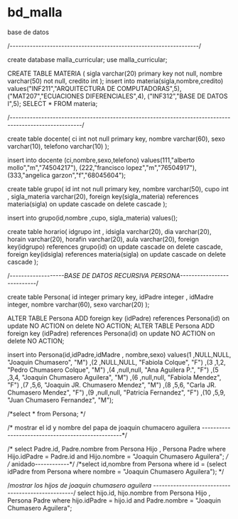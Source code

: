 # bd_malla
base de datos


/*------------------------------------------------------------------*/

create database malla_curricular; 
use malla_curricular; 

CREATE TABLE MATERIA (
	sigla varchar(20) primary key not null,
    nombre varchar(50) not null,
    credito	int 
); 
insert into materia(sigla,nombre,credito) values("INF211","ARQUITECTURA DE COMPUTADORAS",5),
												("MAT207","ECUACIONES DIFERENCIALES",4),
                                                ("INF312","BASE DE DATOS I",5);
SELECT * FROM materia;                                                 

/*-------------------------------------------------------------------------------------------------------*/

create table docente(
	ci int not null primary key,
    nombre varchar(60),
    sexo varchar(10),
    telefono varchar(10)
); 

insert into docente (ci,nombre,sexo,telefono) values(111,"alberto mollo","m","74504217"),
													(222,"francisco lopez","m","76504917"),
													(333,"angelica garzon","f","68045604"); 

create table grupo(
	id int not null primary key,
    nombre varchar(50),
    cupo int ,
    sigla_materia varchar(20),
    foreign key(sigla_materia) references materia(sigla) on update cascade on delete cascade
);

insert into grupo(id,nombre ,cupo, sigla_materia) values();

create table horario(
	idgrupo int ,
    idsigla varchar(20),
    dia varchar(20),
    horain varchar(20),
    horafin varchar(20),
    aula varchar(20),
    foreign key(idgrupo) references grupo(id) on update cascade on delete cascade,
     foreign key(idsigla) references materia(sigla) on update cascade on delete cascade
);






/*-------------------BASE DE DATOS RECURSIVA PERSONA---------------------------*/


create table Persona(
    id integer primary key,
    idPadre integer ,
    idMadre integer,
    nombre varchar(60),
    sexo varchar(20)
);

ALTER TABLE Persona ADD foreign key (idPadre) references Persona(id) on update NO ACTION on delete NO ACTION; 
ALTER TABLE Persona ADD foreign key (idPadre) references Persona(id) on update NO ACTION on delete NO ACTION; 


insert into Persona(id,idPadre,idMadre , nombre,sexo) values(1 ,NULL,NULL, "Joaquin Chumasero", "M")
,(2 ,NULL,NULL, "Fabiola Colque", "F")
,(3 ,1,2, "Pedro Chumasero Colque", "M")
,(4 ,null,null, "Ana Aguilera P.", "F")
,(5 ,3,4, "Joaquin Chumasero Aguilera", "M")
,(6 ,null,null, "Fabiola Mendez", "F")
,(7 ,5,6, "Joaquin JR. Chumasero Mendez", "M")
,(8 ,5,6, "Carla JR. Chumasero Mendez", "F")
,(9 ,null,null, "Patricia Fernandez", "F")
,(10 ,5,9, "Juan Chumasero Fernandez", "M");


/*select * from Persona; */




/* mostrar el id y nombre del papa de joaquin chumacero aguilera --------------------------------------------------*/

/*
select Padre.id, Padre.nombre
from Persona Hijo , Persona Padre
where Hijo.idPadre = Padre.id and Hijo.nombre = "Joaquin Chumasero Aguilera";   */
/* anidado------------*/
/*select id,nombre 
from Persona 
where id = (select idPadre
        from Persona
        where nombre = "Joaquin Chumasero Aguilera");
*/        
        
        

/*mostrar los hijos de joaquin chumasero aguilera --------------------------------------------------*/
select hijo.id, hijo.nombre
from Persona Hijo , Persona Padre
where hijo.idPadre = hijo.id and Padre.nombre = "Joaquin Chumasero Aguilera";   




